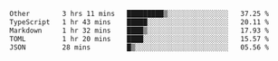 <!--START_SECTION:waka-->

```txt
Other        3 hrs 11 mins   █████████▒░░░░░░░░░░░░░░░   37.25 %
TypeScript   1 hr 43 mins    █████░░░░░░░░░░░░░░░░░░░░   20.11 %
Markdown     1 hr 32 mins    ████▒░░░░░░░░░░░░░░░░░░░░   17.93 %
TOML         1 hr 20 mins    ████░░░░░░░░░░░░░░░░░░░░░   15.57 %
JSON         28 mins         █▒░░░░░░░░░░░░░░░░░░░░░░░   05.56 %
```

<!--END_SECTION:waka-->